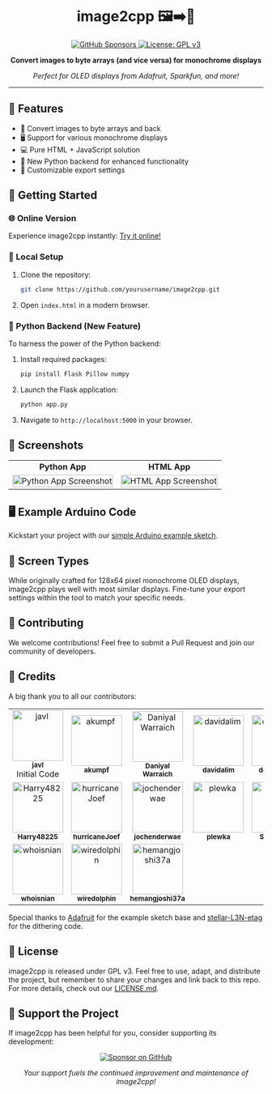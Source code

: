 <h1 align="center">image2cpp 🖼️➡️🔢</h1>

<p align="center">
  <a href="https://github.com/sponsors/javl">
    <img src="https://img.shields.io/github/sponsors/javl?label=Sponsor&logo=GitHub&style=for-the-badge" alt="GitHub Sponsors"/>
  </a>
  <a href="https://www.gnu.org/licenses/gpl-3.0">
    <img src="https://img.shields.io/badge/License-GPLv3-blue.svg?style=for-the-badge" alt="License: GPL v3"/>
  </a>
</p>

<p align="center">
  <strong>Convert images to byte arrays (and vice versa) for monochrome displays</strong>
</p>

<p align="center">
  <em>Perfect for OLED displays from Adafruit, Sparkfun, and more!</em>
</p>

---

## 🌟 Features

- 🔄 Convert images to byte arrays and back
- 🖥️ Support for various monochrome displays
- 💻 Pure HTML + JavaScript solution
- 🐍 New Python backend for enhanced functionality
- 🎨 Customizable export settings

## 🚀 Getting Started

### 🌐 Online Version

Experience image2cpp instantly: [Try it online!](http://javl.github.io/image2cpp/)

### 💾 Local Setup

1. Clone the repository:
   ```bash
   git clone https://github.com/yourusername/image2cpp.git
   ```
2. Open `index.html` in a modern browser.

### 🐍 Python Backend (New Feature)

To harness the power of the Python backend:

1. Install required packages:
   ```bash
   pip install Flask Pillow numpy
   ```
2. Launch the Flask application:
   ```bash
   python app.py
   ```
3. Navigate to `http://localhost:5000` in your browser.

## 📸 Screenshots

<table>
  <tr>
    <td align="center"><strong>Python App</strong></td>
    <td align="center"><strong>HTML App</strong></td>
  </tr>
  <tr>
    <td><img src="https://github.com/user-attachments/assets/47d77ecf-8f5f-4adc-b236-4200f211de27" alt="Python App Screenshot" width="100%"/></td>
    <td><img src="https://github.com/user-attachments/assets/a3fd0ad7-9e7e-4740-a903-22fcbea73794" alt="HTML App Screenshot" width="100%"/></td>
  </tr>
</table>

## 🖥️ Example Arduino Code

Kickstart your project with our [simple Arduino example sketch](https://github.com/javl/image2cpp/blob/master/oled_example/oled_example.ino).

## 🎨 Screen Types

While originally crafted for 128x64 pixel monochrome OLED displays, image2cpp plays well with most similar displays. Fine-tune your export settings within the tool to match your specific needs.

## 🤝 Contributing

We welcome contributions! Feel free to submit a Pull Request and join our community of developers.

## 👏 Credits

A big thank you to all our contributors:

<table>
  <tr>
    <td align="center"><a href="https://github.com/javl"><img src="https://github.com/javl.png" width="100px;" alt="javl"/><br /><sub><b>javl</b></sub></a><br />Initial Code</td>
    <td align="center"><a href="https://github.com/akumpf"><img src="https://github.com/akumpf.png" width="100px;" alt="akumpf"/><br /><sub><b>akumpf</b></sub></a></td>
    <td align="center"><a href="https://github.com/Daniyal-Warraich"><img src="https://github.com/Daniyal-Warraich.png" width="100px;" alt="Daniyal Warraich"/><br /><sub><b>Daniyal Warraich</b></sub></a></td>
    <td align="center"><a href="https://github.com/davidalim"><img src="https://github.com/davidalim.png" width="100px;" alt="davidalim"/><br /><sub><b>davidalim</b></sub></a></td>
    <td align="center"><a href="https://github.com/dotcypress"><img src="https://github.com/dotcypress.png" width="100px;" alt="dotcypress"/><br /><sub><b>dotcypress</b></sub></a></td>
  </tr>
  <tr>
    <td align="center"><a href="https://github.com/harry48225"><img src="https://github.com/harry48225.png" width="100px;" alt="Harry48225"/><br /><sub><b>Harry48225</b></sub></a></td>
    <td align="center"><a href="https://github.com/hurricaneJoef"><img src="https://github.com/hurricaneJoef.png" width="100px;" alt="hurricaneJoef"/><br /><sub><b>hurricaneJoef</b></sub></a></td>
    <td align="center"><a href="https://github.com/jochenderwae"><img src="https://github.com/jochenderwae.png" width="100px;" alt="jochenderwae"/><br /><sub><b>jochenderwae</b></sub></a></td>
    <td align="center"><a href="https://github.com/plewka"><img src="https://github.com/plewka.png" width="100px;" alt="plewka"/><br /><sub><b>plewka</b></sub></a></td>
    <td align="center"><a href="https://github.com/Sebski123"><img src="https://github.com/Sebski123.png" width="100px;" alt="Sebski123"/><br /><sub><b>Sebski123</b></sub></a></td>
  </tr>
  <tr>
    <td align="center"><a href="https://github.com/whoisnian"><img src="https://github.com/whoisnian.png" width="100px;" alt="whoisnian"/><br /><sub><b>whoisnian</b></sub></a></td>
    <td align="center"><a href="https://github.com/wiredolphin"><img src="https://github.com/wiredolphin.png" width="100px;" alt="wiredolphin"/><br /><sub><b>wiredolphin</b></sub></a></td>
    <td align="center"><a href="https://github.com/hemangjoshi37a"><img src="https://github.com/hemangjoshi37a.png" width="100px;" alt="hemangjoshi37a"/><br /><sub><b>hemangjoshi37a</b></sub></a></td>
  </tr>
</table>

Special thanks to [Adafruit](https://github.com/adafruit) for the example sketch base and [stellar-L3N-etag](https://github.com/reece15/stellar-L3N-etag) for the dithering code.

## 📄 License

image2cpp is released under GPL v3. Feel free to use, adapt, and distribute the project, but remember to share your changes and link back to this repo. For more details, check out our [LICENSE.md](https://github.com/javl/image2cpp/blob/master/LICENSE.md).

## 💖 Support the Project

If image2cpp has been helpful for you, consider supporting its development:

<p align="center">
  <a href="https://github.com/sponsors/javl">
    <img src="https://img.shields.io/github/sponsors/javl?label=Sponsor&logo=GitHub&style=for-the-badge" alt="Sponsor on GitHub"/>
  </a>
</p>

<p align="center">
  <em>Your support fuels the continued improvement and maintenance of image2cpp!</em>
</p>
